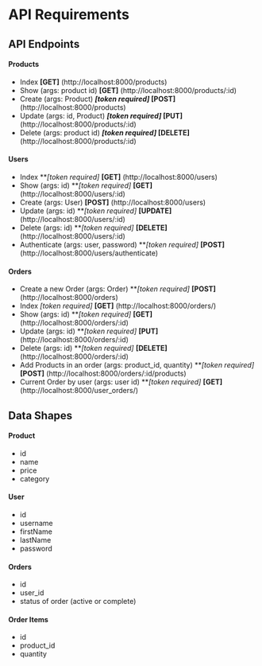 # API Requirements

## API Endpoints
#### Products
- Index **[GET]** (http://localhost:8000/products)
- Show (args: product id) **[GET]** (http://localhost:8000/products/:id)
- Create (args: Product) ***[token required]* [POST]** (http://localhost:8000/products)
- Update (args: id, Product) ***[token required]* [PUT]** (http://localhost:8000/products/:id)
- Delete (args: product id) ***[token required]* [DELETE]** (http://localhost:8000/products/:id)

#### Users
- Index ***[token required]* **[GET]** (http://localhost:8000/users)
- Show (args: id) ***[token required]* **[GET]** (http://localhost:8000/users/:id)
- Create (args: User) **[POST]** (http://localhost:8000/users)
- Update (args: id) ***[token required]* **[UPDATE]** (http://localhost:8000/users/:id)
- Delete (args: id) ***[token required]* **[DELETE]** (http://localhost:8000/users/:id)
- Authenticate (args: user, password) ***[token required]* **[POST]** (http://localhost:8000/users/authenticate)

#### Orders
- Create a new Order (args: Order) ***[token required]* **[POST]** (http://localhost:8000/orders)
- Index *[token required]* **[GET]** (http://localhost:8000/orders/)
- Show (args: id) ***[token required]* **[GET]** (http://localhost:8000/orders/:id)
- Update (args: id) ***[token required]* **[PUT]** (http://localhost:8000/orders/:id)
- Delete (args: id) ***[token required]* **[DELETE]** (http://localhost:8000/orders/:id)
- Add Products in an order (args: product_id, quantity) ***[token required]* **[POST]** (http://localhost:8000/orders/:id/products)
- Current Order by user (args: user id) ***[token required]* **[GET]** (http://localhost:8000/user_orders/) 

## Data Shapes
#### Product
- id
- name
- price
- category

#### User
- id
- username
- firstName
- lastName
- password

#### Orders
- id
- user_id
- status of order (active or complete)

#### Order Items
- id
- product_id
- quantity


